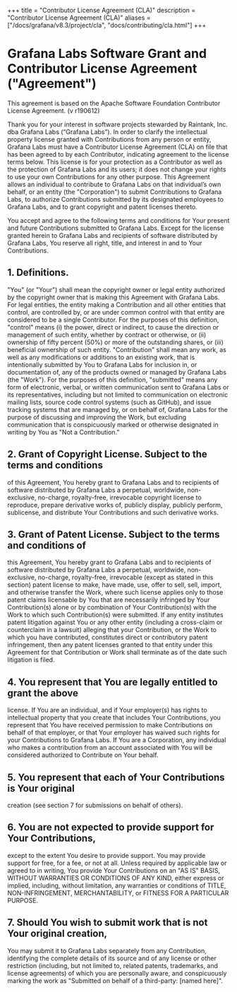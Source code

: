 +++
title = "Contributor License Agreement (CLA)"
description = "Contributor License Agreement (CLA)"
aliases = ["/docs/grafana/v8.3/project/cla", "docs/contributing/cla.html"]
+++

# Grafana Labs Software Grant and Contributor License Agreement ("Agreement")

This agreement is based on the Apache Software Foundation Contributor License Agreement.
(v r190612)

Thank you for your interest in software projects stewarded by Raintank, Inc. dba Grafana Labs (“Grafana Labs”). In order to clarify the intellectual property license
granted with Contributions from any person or entity, Grafana Labs
must have a Contributor License Agreement (CLA) on file that has been
agreed to by each Contributor, indicating agreement to the license terms
below. This license is for your protection as a Contributor as well
as the protection of Grafana Labs and its users; it does not change
your rights to use your own Contributions for any other purpose.
This Agreement allows an individual to contribute to Grafana Labs on that individual’s own behalf, or an entity (the "Corporation") to
submit Contributions to Grafana Labs, to authorize Contributions
submitted by its designated employees to Grafana Labs, and to grant
copyright and patent licenses thereto.

You accept and agree to the following terms and conditions for Your
present and future Contributions submitted to Grafana Labs. Except
for the license granted herein to Grafana Labs and recipients of
software distributed by Grafana Labs, You reserve all right, title,
and interest in and to Your Contributions.

## 1. Definitions.

"You" (or "Your") shall mean the copyright owner or legal entity
authorized by the copyright owner that is making this Agreement
with Grafana Labs. For legal entities, the entity making a
Contribution and all other entities that control, are controlled by,
or are under common control with that entity are considered to be a
single Contributor. For the purposes of this definition, "control"
means (i) the power, direct or indirect, to cause the direction or
management of such entity, whether by contract or otherwise, or
(ii) ownership of fifty percent (50%) or more of the outstanding
shares, or (iii) beneficial ownership of such entity.
"Contribution" shall mean any work, as well as
any modifications or additions to an existing work, that is intentionally
submitted by You to Grafana Labs for inclusion in, or
documentation of, any of the products owned or managed by Grafana Labs (the "Work"). For the purposes of this definition,
"submitted" means any form of electronic, verbal, or written
communication sent to Grafana Labs or its representatives,
including but not limited to communication on electronic mailing
lists, source code control systems (such as GitHub), and issue tracking systems
that are managed by, or on behalf of, Grafana Labs for the
purpose of discussing and improving the Work, but excluding
communication that is conspicuously marked or otherwise designated
in writing by You as "Not a Contribution."

## 2. Grant of Copyright License. Subject to the terms and conditions

of this Agreement, You hereby grant to Grafana Labs and to
recipients of software distributed by Grafana Labs a perpetual,
worldwide, non-exclusive, no-charge, royalty-free, irrevocable
copyright license to reproduce, prepare derivative works of,
publicly display, publicly perform, sublicense, and distribute
Your Contributions and such derivative works.

## 3. Grant of Patent License. Subject to the terms and conditions of

this Agreement, You hereby grant to Grafana Labs and to recipients
of software distributed by Grafana Labs a perpetual, worldwide,
non-exclusive, no-charge, royalty-free, irrevocable (except as
stated in this section) patent license to make, have made, use,
offer to sell, sell, import, and otherwise transfer the Work,
where such license applies only to those patent claims licensable
by You that are necessarily infringed by Your Contribution(s)
alone or by combination of Your Contribution(s) with the Work to
which such Contribution(s) were submitted. If any entity institutes
patent litigation against You or any other entity (including a
cross-claim or counterclaim in a lawsuit) alleging that your
Contribution, or the Work to which you have contributed, constitutes
direct or contributory patent infringement, then any patent licenses
granted to that entity under this Agreement for that Contribution or
Work shall terminate as of the date such litigation is filed.

## 4. You represent that You are legally entitled to grant the above

license. If You are an individual, and if Your employer(s) has rights to intellectual property
that you create that includes Your Contributions, you represent
that You have received permission to make Contributions on behalf
of that employer, or that Your employer has waived such rights for
your Contributions to Grafana Labs. If You are a Corporation, any individual who makes a contribution from an account associated with You will be considered authorized to Contribute on Your behalf.

## 5. You represent that each of Your Contributions is Your original

creation (see section 7 for submissions on behalf of others).

## 6. You are not expected to provide support for Your Contributions,

except to the extent You desire to provide support. You may provide
support for free, for a fee, or not at all. Unless required by
applicable law or agreed to in writing, You provide Your
Contributions on an "AS IS" BASIS, WITHOUT WARRANTIES OR CONDITIONS
OF ANY KIND, either express or implied, including, without
limitation, any warranties or conditions of TITLE, NON-INFRINGEMENT,
MERCHANTABILITY, or FITNESS FOR A PARTICULAR PURPOSE.

## 7. Should You wish to submit work that is not Your original creation,

You may submit it to Grafana Labs separately from any
Contribution, identifying the complete details of its source and
of any license or other restriction (including, but not limited
to, related patents, trademarks, and license agreements) of which
you are personally aware, and conspicuously marking the work as
"Submitted on behalf of a third-party: [named here]".

